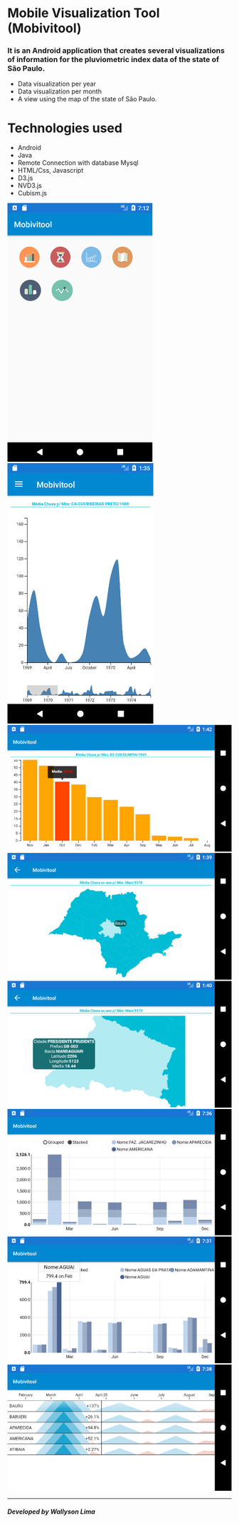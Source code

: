 # Mobile Visualization Tool (Mobivitool)


<h3>It is an Android application that creates several visualizations of information for the pluviometric index
data of the state of São Paulo. </h3>

<ul>
  <li>Data visualization per year</li>
  <li>Data visualization per month</li>
  <li>A view using the map of the state of São Paulo.</li>
</ul>

<h1>Technologies used</h1>


<ul>
  <li>Android</li>
  <li>Java</li>
  <li>Remote Connection with database Mysql</li>
  <li>HTML/Css, Javascript</li>
  <li>D3.js</li>
  <li>NVD3.js</li>
  <li>Cubism.js</li>
</ul>

![Mobivitool main](https://github.com/WallysonNunes/mobivitool/blob/master/Printscreens/main.png)
![ZoomChart](https://github.com/WallysonNunes/mobivitool/blob/master/Printscreens/zoomChart.png)
![SimpleChart](https://github.com/WallysonNunes/mobivitool/blob/master/Printscreens/simpleChart.png)
![MapChart](https://github.com/WallysonNunes/mobivitool/blob/master/Printscreens/mapChart.png)
![MapChart2](https://github.com/WallysonNunes/mobivitool/blob/master/Printscreens/mapChart2.png)
![MultibarChart 1](https://github.com/WallysonNunes/mobivitool/blob/master/Printscreens/multibarChart1.png)
![MultibarChart 2](https://github.com/WallysonNunes/mobivitool/blob/master/Printscreens/multibarChart2.png)
![HorizonChart](https://github.com/WallysonNunes/mobivitool/blob/master/Printscreens/horizont.png)

<hr>
<h5>Developed by Wallyson Lima</h5>

